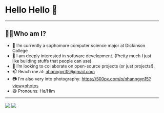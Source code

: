 # Hello Hello 👋

 <hr>
 
## 👨‍💻Who am I?

- 🔭 I’m currently a sophomore computer science major at Dickinson College
- 🌱 I am deeply interested in software development. (Pretty much I just like building stuffs that people can use)
- 👯 I’m looking to collaborate on open-source projects (or just projects!).
- 📫 Reach me at: nhanngyn15@gmail.com
- 📷 I'm also very into photography: https://500px.com/p/nhanngyn15?view=photos
- 😄 Pronouns: He/Him

<hr>

<a href="https://github.com/nathang15/nathang15">
  <img align="center" src="https://github-readme-stats.vercel.app/api?username=nathang15&theme=calm&show_icons=true&count_private=true&hide=stars&border_radius=6&text_color=e4e2e2&custom_title=My&nbsp;GitHub&nbsp;Stats"(https://github.com/nathang15/nathang15) />
</a>
<a href="https://github.com/nathang15/nathang15">
  <img align="center" src="https://github-readme-stats.vercel.app/api/top-langs/?username=nathang15&theme=calm&show_icons=true&count_private=true&layout=compact&border_radius=6&text_color=e4e2e2"(https://github.com/nathang15/nathang15) />
</a>
